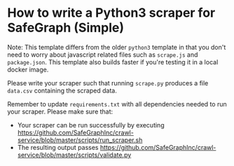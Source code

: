 # How to write a Python3 scraper for SafeGraph (Simple)

Note: This template differs from the older `python3` template in that you don't need to worry about javascript related files such as `scrape.js` and `package.json`. This template also builds faster if you're testing it in a local docker image.

Please write your scraper such that running `scrape.py` produces a file `data.csv` containing the scraped data.

Remember to update `requirements.txt` with all dependencies needed to run your scraper.
Please make sure that:

- Your scraper can be run successfully by executing https://github.com/SafeGraphInc/crawl-service/blob/master/scripts/run_scraper.sh
- The resulting output passes https://github.com/SafeGraphInc/crawl-service/blob/master/scripts/validate.py
